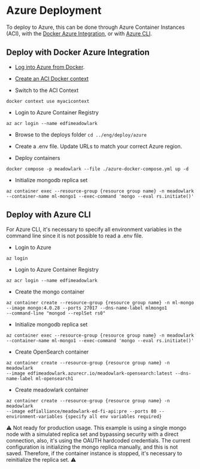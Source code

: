 # Azure Deployment

To deploy to Azure, this can be done through Azure Container Instances (ACI),
with the [Docker Azure
Integration](https://docs.docker.com/cloud/aci-integration/), or with [Azure
CLI](https://learn.microsoft.com/en-us/cli/azure/install-azure-cli).

## Deploy with Docker Azure Integration

- [Log into Azure from
  Docker](https://docs.docker.com/cloud/aci-integration/#log-into-azure).

- [Create an ACI Docker
  context](https://docs.docker.com/cloud/aci-integration/#create-an-aci-context)

- Switch to the ACI Context

```Shell
docker context use myacicontext
```

- Login to Azure Container Registry

```Shell
az acr login --name edfimeadowlark
```

- Browse to the deploys folder `cd ../eng/deploy/azure`

- Create a .env file. Update URLs to match your correct Azure region.

- Deploy containers

```Shell
docker compose -p meadowlark --file ./azure-docker-compose.yml up -d
```

- Initialize mongodb replica set

```Shell
az container exec --resource-group {resource group name} -n meadowlark
--container-name ml-mongo1 --exec-command 'mongo --eval rs.initiate()'
```

## Deploy with Azure CLI

For Azure CLI, it's necessary to specify all environment variables in the
command line since it is not possible to read a .env file.

- Login to Azure

```Shell
az login
```

- Login to Azure Container Registry

```Shell
az acr login --name edfimeadowlark
```

- Create the mongo container

```Shell
az container create --resource-group {resource group name} -n ml-mongo
--image mongo:4.0.28 --ports 27017 --dns-name-label mlmongo1
--command-line "mongod --replSet rs0"
```

- Initialize mongodb replica set

```Shell
az container exec --resource-group {resource group name} -n meadowlark
--container-name ml-mongo1 --exec-command 'mongo --eval rs.initiate()'
```

- Create OpenSearch container

```Shell
az container create --resource-group {resource group name} -n meadowlark
--image edfimeadowlark.azurecr.io/meadowlark-opensearch:latest --dns-name-label ml-opensearch1
```

- Create meadowlark container

```Shell
az container create --resource-group {resource group name} -n meadowlark
--image edfialliance/meadowlark-ed-fi-api:pre --ports 80 --environment-variables {specify all env variables required}
```

:warning: Not ready for production usage. This example is using a single mongo
node with a simulated replica set and bypassing security with a direct
connection, also, it's using the OAUTH hardcoded credentials. The current
configuration is initializing the mongo replica manually, and this is not saved.
Therefore, if the container instance is stopped, it's necessary to reinitialize
the replica set. :warning:
